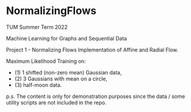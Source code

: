 # NormalizingFlows
TUM Summer Term 2022

Machine Learning for Graphs and Sequential Data

Project 1 - Normalizing Flows Implementation of Affine and Radial Flow.

Maximum Likelihood Training on:
  - (1) 1 shifted (non-zero mean) Gaussian data, 
  - (2) 3 Gaussians with mean on a circle, 
  - (3) half-moon data.

p.s. The content is only for demonstration purposes since the data / some utility scripts are not included in the repo.
